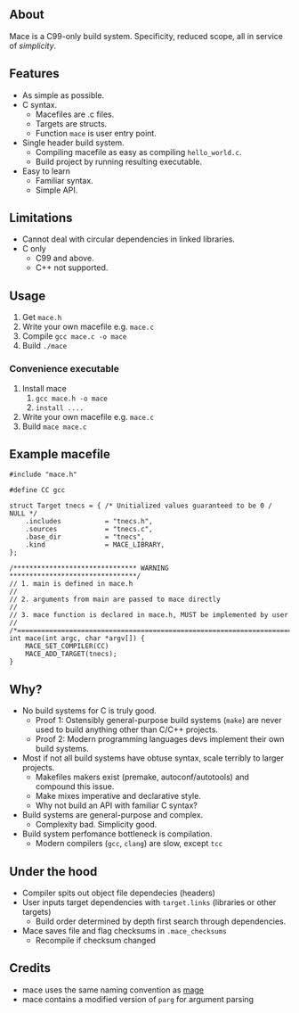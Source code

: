 
## About

Mace is a C99-only build system. 
Specificity, reduced scope, all in service of *simplicity*. 

## Features
- As simple as possible.
- C syntax.
    - Macefiles are .c files.
    - Targets are structs. 
    - Function `mace` is user entry point.
- Single header build system.
    - Compiling macefile as easy as compiling `hello_world.c`.
    - Build project by running resulting executable.
- Easy to learn
    - Familiar syntax.
    - Simple API.

## Limitations
- Cannot deal with circular dependencies in linked libraries.
- C only
    - C99 and above.
    - C++ not supported.

## Usage
1. Get `mace.h`
2. Write your own macefile e.g. `mace.c`
3. Compile `gcc mace.c -o mace`
4. Build `./mace`

### Convenience executable
1. Install mace
    1. `gcc mace.h -o mace`
    2. `install ....`
2. Write your own macefile e.g. `mace.c`
3. Build `mace mace.c`

## Example macefile
```
#include "mace.h"

#define CC gcc

struct Target tnecs = { /* Unitialized values guaranteed to be 0 / NULL */
    .includes           = "tnecs.h",
    .sources            = "tnecs.c",
    .base_dir           = "tnecs",
    .kind               = MACE_LIBRARY,
};

/******************************* WARNING ********************************/
// 1. main is defined in mace.h                                         //
// 2. arguments from main are passed to mace directly                   //
// 3. mace function is declared in mace.h, MUST be implemented by user  //
/*======================================================================*/
int mace(int argc, char *argv[]) {
    MACE_SET_COMPILER(CC)
    MACE_ADD_TARGET(tnecs);
}

```

## Why?
- No build systems for C is truly good.
    - Proof 1: Ostensibly general-purpose build systems (`make`) are never used to build anything other than C/C++ projects.
    - Proof 2: Modern programming languages devs implement their own build systems.
- Most if not all build systems have obtuse syntax, scale terribly to larger projects.
    - Makefiles makers exist (premake, autoconf/autotools) and compound this issue.
    - Make mixes imperative and declarative style.
    - Why not build an API with familiar C syntax?
- Build systems are general-purpose and complex.
    - Complexity bad. Simplicity good.
- Build system perfomance bottleneck is compilation.
    - Modern compilers (`gcc`, `clang`) are slow, except `tcc`

## Under the hood
- Compiler spits out object file dependecies (headers)
- User inputs target dependencies with `target.links` (libraries or other targets)
    - Build order determined by depth first search through dependencies.
- Mace saves file and flag checksums in `.mace_checksums`
    - Recompile if checksum changed

## Credits
- mace uses the same naming convention as [mage](https://github.com/magefile/mage)
- mace contains a modified version of `parg` for argument parsing
